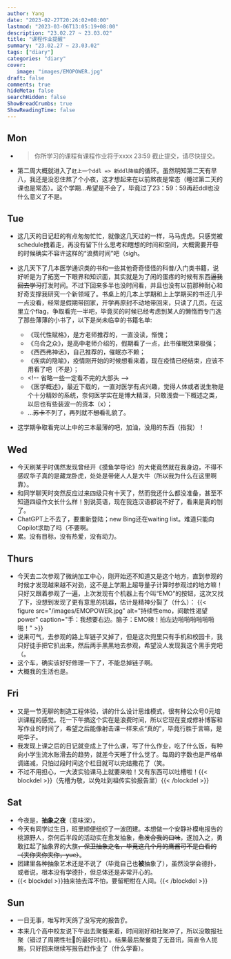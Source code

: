 ```yaml
---
author: Yang
date: "2023-02-27T20:26:02+08:00"
lastmod: "2023-03-06T13:05:19+08:00"
description: "23.02.27 ~ 23.03.02"
title: "课程作业提醒"
summary: "23.02.27 ~ 23.03.02"
tags: ["diary"]
categories: "diary"
cover: 
   image: "images/EMOPOWER.jpg"
draft: false
comments: true
hideMeta: false
searchHidden: false
ShowBreadCrumbs: true
ShowReadingTime: false
---
```


## Mon

- >你所学习的课程有课程作业将于xxxx 23:59 截止提交，请尽快提交。
- 第二周大概就进入了`赶上一个ddl => 新ddl降临`的循环。虽然明知第二天有早八，我还是没忍住熬了个小夜，这才想起来在以前熬夜是常态（睡过第二天的课也是常态）。这个学期...希望是不会了，毕竟过了23：59：59再赶ddl也没什么意义了不是。

## Tue

- 这几天的日记赶的有点匆匆忙忙，就像这几天过的一样，马马虎虎。只感觉被schedule拽着走，再没有留下什么思考和瞎想的时间和空间，大概需要开卷的时候确实不容许这样的“浪费时间”吧（sigh。
- 这几天下了几本医学通识类的书和一些其他奇奇怪怪的科普/入门类书籍，说好听是为了拓宽一下眼界和知识面，其实就是为了闲的蛋疼的时候有东西<del>逼我回去学习</del>打发时间。不过下回来多半也没时间看，并且也没有以前那种耐心和好奇支撑我研究一个新领域了。书桌上的几本上学期和上上学期买的书还几乎一点没看，经常是假期带回家，开学再原封不动地带回来，只读了几页。在这里立个flag，争取看完一半吧，毕竟买的时候已经考虑到某人的懒惰而专门选了那些薄薄的小书了，以下是尚未临幸的书籍名单:
 
    - 《现代性赋格》，是方老师推荐的，一直没读，惭愧；
    - 《乌合之众》，是高中老师介绍的，假期看了一点，此书催眠效果极强；
    - 《西西弗神话》，自己推荐的，催眠亦不赖；
    - 《疾病的隐喻》，疫情刚开始的时候想看来着，现在疫情已经结束，应该不用看了吧（不是）；
    - <!-\- 省略一些一定看不完的大部头 -\->
    <!-- - 《枪炮、病菌与钢铁》，同上； -->
    <!-- - 《西方哲学史》，这个嘛，大一的时候买的，想着增长一点文史哲的知识，现在来看，呵呵，还是先把*苏菲的世界*看懂再说吧； -->
    - 《医学概述》，最近下载的，一直对医学有点兴趣，觉得人体或者说生物是个十分精妙的系统，奈何医学实在是博大精深，只敢浅尝一下概述之类，以后也有些装波一的资本（x）；
    - ...<del>苏卡</del>不列了，再列就不<del>想看</del>礼貌了。

- 这学期争取看完以上中的三本最薄的吧，加油，没用的东西（指我）！

## Wed

- 今天刷某乎时偶然发现曾经开《摸鱼学导论》的大佬竟然就在我身边，不得不感叹华子真的是藏龙卧虎，处处是带佬人人是大牛（所以我为什么在这里啊靠）。
- 和同学聊天时突然反应过来四级只有十天了，然而我还什么都没准备，甚至不知道四级作文长什么样！别说英语，现在我连汉语都说不好了，看来是真的刎了。
- ChatGPT上不去了，要重新登陆；new Bing还在waiting list。难道只能向Copilot求助了吗（不要啊。
- 累。没有目标，没有热爱，没有动力。

## Thurs

- 今天去二次参观了微纳加工中心，刚开始还不知道又是这个地方，直到参观的时候才发现越来越不对劲，这不是上学期上超导量子计算时参观过的地方嘛！只好又跟着参观了一遍，上次发现有个机器上有个叫“EMO”的按钮，这次又找了下，没想到发现了更有意思的机器，估计是精神分裂了（什么）：
    {{< figure src="/images/EMOPOWER.jpg" alt="持续性emo，间歇性渴望power" caption="手：我想要右边。脑子：EMO辣！拍左边啪啪啪啪啪啪啪！" >}}
- 说来可气，去参观的路上车链子又掉了，但是这次兜里只有手机和校园卡，我只好徒手把它扒出来，然后两手黑黑地去参观，希望没人发现我这个黑手党吧（。
- 这个车，确实该好好修理一下了，不能总掉链子啊。
- 大概我的生活也是。

## Fri

- 又是一节无聊的制造工程体验，讲的什么设计思维模式，很有种公众号0元培训课程的感觉。花一下午搞这个实在是浪费时间，所以它现在变成修补博客和写作业的时间了，希望之后能像射击课一样来点“真的”，毕竟行胜于言嘛，是吧华子。
- 我发现上课之后的日记就变成上了什么课，写了什么作业，吃了什么饭，有种向小学生流水账滑去的趋势，就差今天睡了什么觉了。每周的字数也是严格单调递减，只怕过段时间这个栏目就可以完结撒花了（笑。
- 不过不用担心，一大波实验课马上就要来啦！又有东西可以吐槽啦！{{< blockdel >}}（先槽为敬，以免吐到祖传实验报告里）{{< /blockdel >}}

## Sat

- 今夜是，**抽象之夜**（意味深）。
- 今天有同学过生日，班里顺便组织了一波团建。本想做一个安静补模电报告的桃源野人，奈何后半段的活动实在愈发抽象，<del>愈发合我的口味</del>，遂加入之，勇敢扛起了抽象界的大旗<del>，保卫抽象之名，毕竟这几个月的鹰酱可不是白看的（夹你夹你夹你，yue）</del>。
- 团建里各种抽象艺术还是不说了（毕竟自己也**被**抽象了），虽然没学会德扑，或者说，根本没有学德扑，但总体还是非常开心的。
- {{< blockdel >}}抽来抽去浑不怕，要留粑柑在人间。{{< /blockdel >}}

## Sun

- 一日无事，唯写昨天鸽了没写完的报告👂。
- 本来几个高中校友说下午出去聚餐来着，时间刚好和社聚冲了，所以没敢报社聚（错过了周期性社🐂的最好时机）。结果最后聚餐竟了无音讯，简直令人扼腕，只好回来继续写报告赶作业了（什么学畜）。
